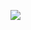 [![](http://img.youtube.com/vi/IR2oqL1F4Po/0.jpg)](http://www.youtube.com/watch?v=IR2oqL1F4Po "Chapter 17 - Exercise 3 - Walk Terrain")
